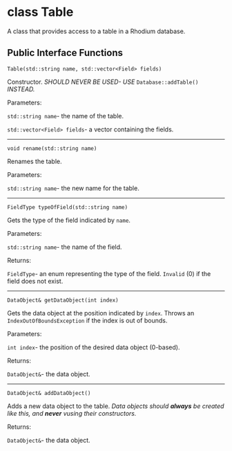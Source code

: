 class Table
===========

A class that provides access to a table in a Rhodium database.

Public Interface Functions
--------------------------

`Table(std::string name, std::vector<Field> fields)`

Constructor. _SHOULD NEVER BE USED- USE_ `Database::addTable()` _INSTEAD._

Parameters:

`std::string name`- the name of the table.

`std::vector<Field> fields`- a vector containing the fields.

-----------------------------------------------------------

`void rename(std::string name)`

Renames the table.

Parameters:

`std::string name`- the new name for the table.

-----------------------------------------------------------

`FieldType typeOfField(std::string name)`

Gets the type of the field indicated by `name`.

Parameters:

`std::string name`- the name of the field.

Returns:

`FieldType`- an enum representing the type of the field. `Invalid` (0) if the field does not exist.

-----------------------------------------------------------

`DataObject& getDataObject(int index)`

Gets the data object at the position indicated by `index`.
Throws an `IndexOutOfBoundsException` if the index is out of bounds.

Parameters:

`int index`- the position of the desired data object (0-based).

Returns:

`DataObject&`- the data object.

-----------------------------------------------------------

`DataObject& addDataObject()`

Adds a new data object to the table.
_Data objects should **always** be created like this, and **never** vusing their constructors._

Returns:

`DataObject&`- the data object.
